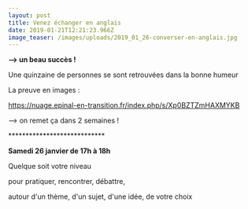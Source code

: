 ```yaml
---
layout: post
title: Venez échanger en anglais
date: 2019-01-21T12:21:23.966Z
image_teaser: /images/uploads/2019_01_26-converser-en-anglais.jpg
---
```

**\--> un beau succès !**

Une quinzaine de personnes se sont retrouvées dans la bonne humeur

La preuve en images :

<https://nuage.epinal-en-transition.fr/index.php/s/Xp0BZTZmHAXMYKB>

\--> on remet ça dans 2 semaines !

\*\*\*\*\*\*\*\*\*\*\*\*\*\*\*\*\*\*\*\*\*\*\*\*\*\*\*\*

**Samedi 26 janvier de 17h à 18h**

Quelque soit votre niveau

pour pratiquer, rencontrer, débattre,

autour d'un thème, d'un sujet, d'une idée, de votre choix
